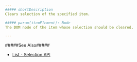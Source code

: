 ```yaml
---
##### shortDescription
Clears selection of the specified item.

##### param(itemElement): Node
The DOM node of the item whose selection should be cleared.

---
```

#####See Also#####
- [List - Selection API](/concepts/05%20Widgets/List/25%20Selection/05%20API.md '/Documentation/Guide/Widgets/List/Selection/#API')